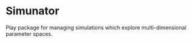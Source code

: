 # Simunator
Play package for managing simulations which explore multi-dimensional parameter spaces.
